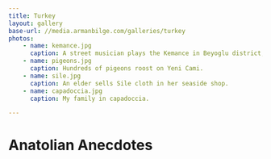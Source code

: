 ```yaml
---
title: Turkey
layout: gallery
base-url: //media.armanbilge.com/galleries/turkey
photos:
    - name: kemance.jpg
      caption: A street musician plays the Kemance in Beyoglu district, Istanbul.
    - name: pigeons.jpg
      caption: Hundreds of pigeons roost on Yeni Cami.
    - name: sile.jpg
      caption: An elder sells Sile cloth in her seaside shop.
    - name: capadoccia.jpg
      caption: My family in capadoccia.

---
```


# Anatolian Anecdotes


